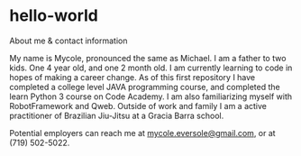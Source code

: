 # hello-world
About me & contact information

My name is Mycole, pronounced the same as Michael. I am a father to two kids. One 4 year old, and one 2 month old. I am currently learning to code in hopes of making a career change. As of this first repository I have completed a college level JAVA programming course, and completed the learn Python 3 course on Code Academy. I am also familiarizing myself with RobotFramework and Qweb. Outside of work and family I am a active practitioner of Brazilian Jiu-Jitsu at a Gracia Barra school. 

Potential employers can reach me at mycole.eversole@gmail.com, or at (719) 502-5022. 
